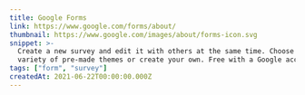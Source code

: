 ```yaml
---
title: Google Forms
link: https://www.google.com/forms/about/
thumbnail: https://www.google.com/images/about/forms-icon.svg
snippet: >-
  Create a new survey and edit it with others at the same time. Choose from a
  variety of pre-made themes or create your own. Free with a Google account.
tags: ["form", "survey"]
createdAt: 2021-06-22T00:00:00.000Z
---
```

